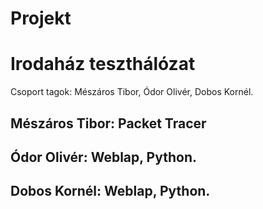 # Projekt
# Irodaház teszthálózat
Csoport tagok: Mészáros Tibor, Ódor Olivér, Dobos Kornél.
## Mészáros Tibor: Packet Tracer
## Ódor Olivér: Weblap, Python.
## Dobos Kornél: Weblap, Python.
